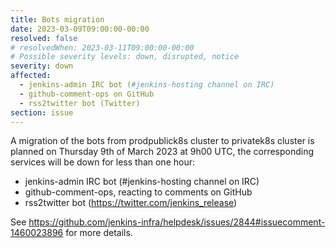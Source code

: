 ```yaml
---
title: Bots migration
date: 2023-03-09T09:00:00-00:00
resolved: false
# resolvedWhen: 2023-03-11T09:00:00-00:00
# Possible severity levels: down, disrupted, notice
severity: down
affected:
  - jenkins-admin IRC bot (#jenkins-hosting channel on IRC)
  - github-comment-ops on GitHub
  - rss2twitter bot (Twitter)
section: issue
---
```


A migration of the bots from prodpublick8s cluster to privatek8s cluster is planned on Thursday 9th of March 2023 at 9h00 UTC, the corresponding services will be down for less than one hour:
  - jenkins-admin IRC bot (#jenkins-hosting channel on IRC)
  - github-comment-ops, reacting to comments on GitHub
  - rss2twitter bot (https://twitter.com/jenkins_release)

See https://github.com/jenkins-infra/helpdesk/issues/2844#issuecomment-1460023896 for more details.
